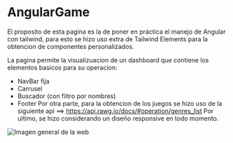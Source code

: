 # AngularGame

El proposito de esta pagina es la de poner en práctica el manejo de Angular con tailwind, para esto se hizo uso extra de Tailwind Elements para la obtencion de componentes personalizados.

La pagina permite la visualizuacion de un dashboard que contiene los elementos basicos para su operacion:
- NavBar fija
- Carrusel
- Buscador (con filtro por nombres)
- Footer
Por otra parte, para la obtencion de los juegos se hizo uso de la siguiente api ==> https://api.rawg.io/docs/#operation/genres_list
Por ultimo, se hizo considerando un diseño responsive en todo momento.

![Imagen general de la web](mi_imagen.png)
